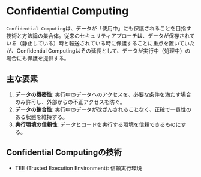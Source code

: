 # Confidential Computing

`Confidential Computing`は、データが「使用中」にも保護されることを目指す技術と方法論の集合体。従来のセキュリティアプローチは、データが保存されている（静止している）時と転送されている時に保護することに重点を置いていたが、Confidential Computingはその延長として、データが実行中（処理中）の場合にも保護を提供する。

## 主な要素

1. **データの機密性**: 実行中のデータへのアクセスを、必要な条件を満たす場合のみ許可し、外部からの不正アクセスを防ぐ。
2. **データの整合性**: 実行中のデータが改ざんされることなく、正確で一貫性のある状態を維持する。
3. **実行環境の信頼性**: データとコードを実行する環境を信頼できるものにする。

## Confidential Computingの技術

- TEE (Trusted Execution Environment): 信頼実行環境
